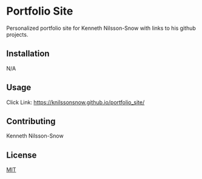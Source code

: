 # Portfolio Site

Personalized portfolio site for Kenneth Nilsson-Snow with links to his github projects.

## Installation

N/A

## Usage
Click Link: https://knilssonsnow.github.io/portfolio_site/



## Contributing

Kenneth Nilsson-Snow

## License

[MIT](https://choosealicense.com/licenses/mit/)